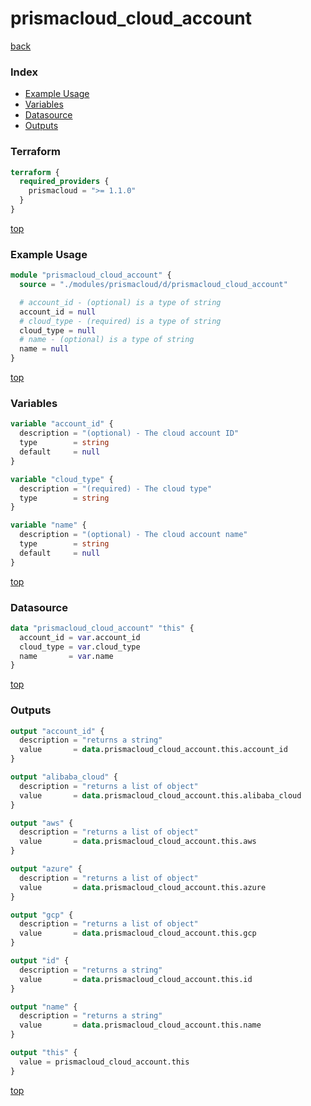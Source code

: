 # prismacloud_cloud_account

[back](../prismacloud.md)

### Index

- [Example Usage](#example-usage)
- [Variables](#variables)
- [Datasource](#datasource)
- [Outputs](#outputs)

### Terraform

```terraform
terraform {
  required_providers {
    prismacloud = ">= 1.1.0"
  }
}
```

[top](#index)

### Example Usage

```terraform
module "prismacloud_cloud_account" {
  source = "./modules/prismacloud/d/prismacloud_cloud_account"

  # account_id - (optional) is a type of string
  account_id = null
  # cloud_type - (required) is a type of string
  cloud_type = null
  # name - (optional) is a type of string
  name = null
}
```

[top](#index)

### Variables

```terraform
variable "account_id" {
  description = "(optional) - The cloud account ID"
  type        = string
  default     = null
}

variable "cloud_type" {
  description = "(required) - The cloud type"
  type        = string
}

variable "name" {
  description = "(optional) - The cloud account name"
  type        = string
  default     = null
}
```

[top](#index)

### Datasource

```terraform
data "prismacloud_cloud_account" "this" {
  account_id = var.account_id
  cloud_type = var.cloud_type
  name       = var.name
}
```

[top](#index)

### Outputs

```terraform
output "account_id" {
  description = "returns a string"
  value       = data.prismacloud_cloud_account.this.account_id
}

output "alibaba_cloud" {
  description = "returns a list of object"
  value       = data.prismacloud_cloud_account.this.alibaba_cloud
}

output "aws" {
  description = "returns a list of object"
  value       = data.prismacloud_cloud_account.this.aws
}

output "azure" {
  description = "returns a list of object"
  value       = data.prismacloud_cloud_account.this.azure
}

output "gcp" {
  description = "returns a list of object"
  value       = data.prismacloud_cloud_account.this.gcp
}

output "id" {
  description = "returns a string"
  value       = data.prismacloud_cloud_account.this.id
}

output "name" {
  description = "returns a string"
  value       = data.prismacloud_cloud_account.this.name
}

output "this" {
  value = prismacloud_cloud_account.this
}
```

[top](#index)